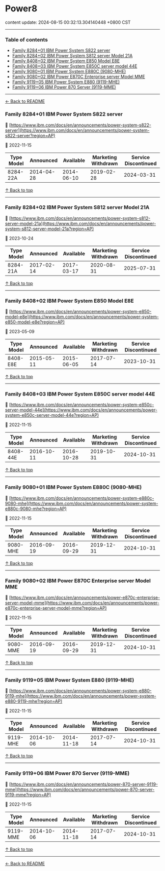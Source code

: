 # Power8

content update: 2024-08-15 00:32:13.304140448 +0800 CST

---

### Table of contents


- [Family 8284+01 IBM Power System S822 server](#family-828401-ibm-power-system-s822-server)
- [Family 8284+02 IBM Power System S812 server Model 21A](#family-828402-ibm-power-system-s812-server-model-21a)
- [Family 8408+02 IBM Power System E850 Model E8E](#family-840802-ibm-power-system-e850-model-e8e)
- [Family 8408+03 IBM Power System E850C server model 44E](#family-840803-ibm-power-system-e850c-server-model-44e)
- [Family 9080+01 IBM Power System E880C (9080-MHE)](#family-908001-ibm-power-system-e880c-9080-mhe)
- [Family 9080+02 IBM Power E870C Enterprise server Model MME](#family-908002-ibm-power-e870c-enterprise-server-model-mme)
- [Family 9119+05 IBM Power System E880 (9119-MHE)](#family-911905-ibm-power-system-e880-9119-mhe)
- [Family 9119+06 IBM Power 870 Server (9119-MME)](#family-911906-ibm-power-870-server-9119-mme)

---

[← Back to README](../README.md)





### Family 8284+01 IBM Power System S822 server

🔗 [https://www.ibm.com/docs/en/announcements/power-system-s822-server](https://www.ibm.com/docs/en/announcements/power-system-s822-server?region=AP)

📅 2022-11-15

| Type Model | Announced | Available | Marketing Withdrawn | Service Discontinued |
| --- | --- | --- | --- | --- |
| 8284-22A | 2014-04-28 | 2014-06-10 | 2019-02-28 | 2024-03-31 |






[↑ Back to top](#table-of-contents)

---





### Family 8284+02 IBM Power System S812 server Model 21A

🔗 [https://www.ibm.com/docs/en/announcements/power-system-s812-server-model-21a](https://www.ibm.com/docs/en/announcements/power-system-s812-server-model-21a?region=AP)

📅 2023-10-24

| Type Model | Announced | Available | Marketing Withdrawn | Service Discontinued |
| --- | --- | --- | --- | --- |
| 8284-21A | 2017-02-14 | 2017-03-17 | 2020-08-31 | 2025-07-31 |






[↑ Back to top](#table-of-contents)

---





### Family 8408+02 IBM Power System E850 Model E8E

🔗 [https://www.ibm.com/docs/en/announcements/power-system-e850-model-e8e](https://www.ibm.com/docs/en/announcements/power-system-e850-model-e8e?region=AP)

📅 2023-05-09

| Type Model | Announced | Available | Marketing Withdrawn | Service Discontinued |
| --- | --- | --- | --- | --- |
| 8408-E8E | 2015-05-11 | 2015-06-05 | 2017-07-14 | 2023-10-31 |






[↑ Back to top](#table-of-contents)

---





### Family 8408+03 IBM Power System E850C server model 44E

🔗 [https://www.ibm.com/docs/en/announcements/power-system-e850c-server-model-44e](https://www.ibm.com/docs/en/announcements/power-system-e850c-server-model-44e?region=AP)

📅 2022-11-15

| Type Model | Announced | Available | Marketing Withdrawn | Service Discontinued |
| --- | --- | --- | --- | --- |
| 8408-44E | 2016-10-11 | 2016-10-28 | 2019-10-31 | 2024-10-31 |






[↑ Back to top](#table-of-contents)

---





### Family 9080+01 IBM Power System E880C (9080-MHE)

🔗 [https://www.ibm.com/docs/en/announcements/power-system-e880c-9080-mhe](https://www.ibm.com/docs/en/announcements/power-system-e880c-9080-mhe?region=AP)

📅 2022-11-15

| Type Model | Announced | Available | Marketing Withdrawn | Service Discontinued |
| --- | --- | --- | --- | --- |
| 9080-MHE | 2016-09-19 | 2016-09-29 | 2019-12-31 | 2024-10-31 |






[↑ Back to top](#table-of-contents)

---





### Family 9080+02 IBM Power E870C Enterprise server Model MME

🔗 [https://www.ibm.com/docs/en/announcements/power-e870c-enterprise-server-model-mme](https://www.ibm.com/docs/en/announcements/power-e870c-enterprise-server-model-mme?region=AP)

📅 2022-11-15

| Type Model | Announced | Available | Marketing Withdrawn | Service Discontinued |
| --- | --- | --- | --- | --- |
| 9080-MME | 2016-09-19 | 2016-09-29 | 2019-12-31 | 2024-10-31 |






[↑ Back to top](#table-of-contents)

---





### Family 9119+05 IBM Power System E880 (9119-MHE)

🔗 [https://www.ibm.com/docs/en/announcements/power-system-e880-9119-mhe](https://www.ibm.com/docs/en/announcements/power-system-e880-9119-mhe?region=AP)

📅 2022-11-15

| Type Model | Announced | Available | Marketing Withdrawn | Service Discontinued |
| --- | --- | --- | --- | --- |
| 9119-MHE | 2014-10-06 | 2014-11-18 | 2017-07-14 | 2024-10-31 |






[↑ Back to top](#table-of-contents)

---





### Family 9119+06 IBM Power 870 Server (9119-MME)

🔗 [https://www.ibm.com/docs/en/announcements/power-870-server-9119-mme](https://www.ibm.com/docs/en/announcements/power-870-server-9119-mme?region=AP)

📅 2022-11-15

| Type Model | Announced | Available | Marketing Withdrawn | Service Discontinued |
| --- | --- | --- | --- | --- |
| 9119-MME | 2014-10-06 | 2014-11-18 | 2017-07-14 | 2024-10-31 |






[↑ Back to top](#table-of-contents)

---



[← Back to README](../README.md)